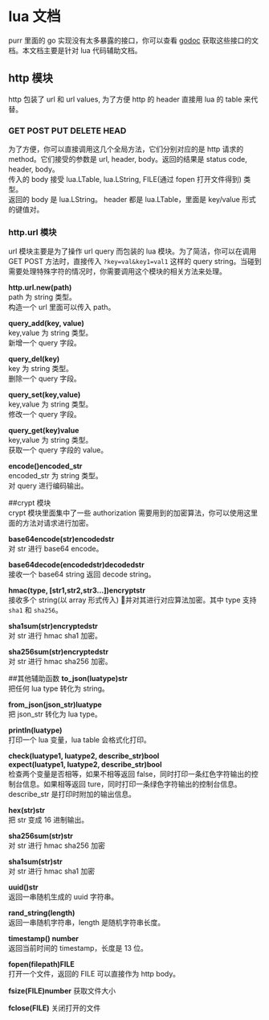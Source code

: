 # lua 文档
purr 里面的 go 实现没有太多暴露的接口，你可以查看 [godoc]() 获取这些接口的文档。本文档主要是针对 lua 代码辅助文档。

## http 模块
http 包装了 url 和 url values, 为了方便 http 的 header 直接用 lua 的 table 来代替。

### GET POST PUT DELETE HEAD
为了方便，你可以直接调用这几个全局方法，它们分别对应的是 http 请求的 method。它们接受的参数是 url, header, body。返回的结果是 status code, header, body。  
传入的 body 接受 lua.LTable, lua.LString, FILE(通过 fopen 打开文件得到) 类型。  
返回的 body 是 lua.LString。
header 都是 lua.LTable，里面是 key/value 形式的键值对。

### http.url 模块
url 模块主要是为了操作 url query 而包装的 lua 模块。为了简洁，你可以在调用 GET POST 方法时，直接传入 `?key=val&key1=val1` 这样的 query string。当碰到需要处理特殊字符的情况时，你需要调用这个模块的相关方法来处理。  

**http.url.new(path)**  
path 为 string 类型。  
构造一个 url 里面可以传入 path。  

**query_add(key, value)**  
key,value 为 string 类型。  
新增一个 query 字段。  

**query_del(key)**  
key 为 string 类型。  
删除一个 query 字段。  

**query_set(key,value)**  
key,value 为 string 类型。  
修改一个 query 字段。  

**query_get(key)value**  
key,value 为 string 类型。  
获取一个 query 字段的 value。  

**encode()encoded_str**  
encoded_str 为 string 类型。  
对 query 进行编码输出。  

##crypt 模块  
crypt 模块里面集中了一些 authorization 需要用到的加密算法，你可以使用这里面的方法对请求进行加密。  

**base64encode(str)encodedstr**  
对 str 进行 base64 encode。  

**base64decode(encodedstr)decodedstr**    
接收一个 base64 string 返回 decode string。  

**hmac(type, [str1,str2,str3...])encryptstr**  
接收多个 string(以 array 形式传入) 并对其进行对应算法加密。其中 type 支持 `sha1` 和 `sha256`。  

**sha1sum(str)encryptedstr**  
对 str 进行 hmac sha1 加密。  

**sha256sum(str)encryptedstr**  
对 str 进行 hmac sha256 加密。  

##其他辅助函数
**to_json(luatype)str**  
把任何 lua type 转化为 string。

**from_json(json_str)luatype**  
把 json_str 转化为 lua type。

**println(luatype)**  
打印一个 lua 变量，lua table 会格式化打印。

**check(luatype1, luatype2, describe_str)bool**  
**expect(luatype1, luatype2, describe_str)bool**  
检查两个变量是否相等，如果不相等返回 false，同时打印一条红色字符输出的控制台信息。如果相等返回 ture，同时打印一条绿色字符输出的控制台信息。  
describe_str 是打印时附加的输出信息。

**hex(str)str**  
把 str 变成 16 进制输出。

**sha256sum(str)str**  
对 str 进行 hmac sha256 加密

**sha1sum(str)str**  
对 str 进行 hmac sha1 加密

**uuid()str**  
返回一串随机生成的 uuid 字符串。

**rand_string(length)**  
返回一串随机字符串，length 是随机字符串长度。

**timestamp() number**  
返回当前时间的 timestamp，长度是 13 位。

**fopen(filepath)FILE**  
打开一个文件，返回的 FILE 可以直接作为 http body。

**fsize(FILE)number**
获取文件大小

**fclose(FILE)**
关闭打开的文件
